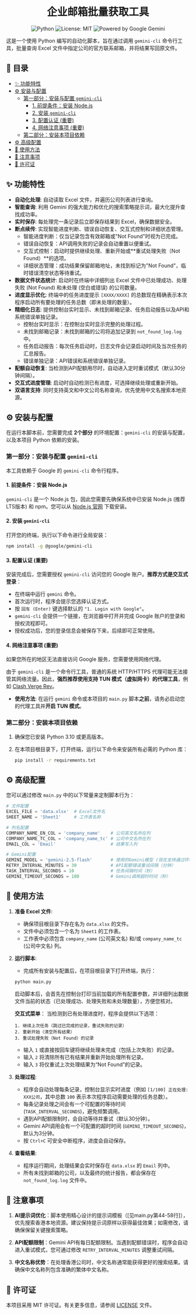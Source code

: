 <div align="center">
  <h1>企业邮箱批量获取工具</h1>
  <!-- Badges will go here -->
  <img alt="Python" src="https://img.shields.io/badge/Python-3.10%2B-blue?logo=python&logoColor=white">
  <img alt="License: MIT" src="https://img.shields.io/badge/License-MIT-yellow.svg">
  <img alt="Powered by Google Gemini" src="https://img.shields.io/badge/Powered%20by-Google%20Gemini-purple?logo=google&logoColor=white">
  <!-- Add more badges as needed, e.g., GitHub Actions status -->
</div>

这是一个使用 Python 编写的自动化脚本，旨在通过调用 `gemini-cli` 命令行工具，批量查询 Excel 文件中指定公司的官方联系邮箱，并将结果写回原文件。

## 📖 目录

- [✨ 功能特性](#-功能特性)
- [⚙️ 安装与配置](#-安装与配置)
  - [第一部分：安装与配置 `gemini-cli`](#-第一部分安装与配置-gemini-cli)
    - [1. 前提条件：安装 Node.js](#1-前提条件安装-nodejs)
    - [2. 安装 `gemini-cli`](#2-安装-gemini-cli)
    - [3. 配置认证 (重要)](#3-配置认证-重要)
    - [4. 网络注意事项 (重要)](#4-网络注意事项-重要)
  - [第二部分：安装本项目依赖](#-第二部分安装本项目依赖)
- [⚙️ 高级配置](#-高级配置)
- [🚀 使用方法](#-使用方法)
- [📝 注意事项](#-注意事项)
- [📄 许可证](#-许可证)

## ✨ 功能特性

- **自动化处理**: 自动读取 Excel 文件，并遍历公司列表进行查询。
- **智能查询**: 利用 Gemini 的强大能力和优化的搜索策略提示词，最大化提升查找成功率。
- **实时保存**: 每处理完一条记录后立即保存结果到 Excel，确保数据安全。
- **断点续传**: 实现智能进度判断、错误自动恢复、交互式控制和详细状态管理。
    - 智能进度判断：仅当记录包含有效邮箱或"Not Found"时视为已完成。
    - 错误自动恢复：API调用失败的记录会自动重置以便重试。
    - 交互式控制：启动时提供继续处理、重新开始或**重试处理失败（Not Found）**的选项。
    - 详细状态管理：成功结果保留邮箱地址，未找到标记为"Not Found"，临时错误清空状态等待重试。
- **数据文件状态统计**: 启动时在终端中详细列出 Excel 文件中已处理成功、处理失败 (Not Found) 和未处理 (空白或错误) 的公司数量。
- **进度显示优化**: 终端中的任务进度提示 `[XXXX/XXXX]` 的总数现在精确表示本次程序启动所有要处理的任务总数（即未处理的数量）。
- **精细化日志**: 提供控制台实时显示、未找到邮箱记录、任务启动报告以及API和系统错误单独记录。
    - 控制台实时显示：在控制台实时显示完整的处理过程。
    - 未找到邮箱记录：未找到邮箱的公司将追加记录到 `not_found_log.log` 中。
    - 任务启动报告：每次任务启动时，日志文件会记录启动时间及当次任务的汇总报告。
    - 错误单独记录：API错误和系统错误单独记录。
- **配额自动恢复**: 当检测到API配额用尽时，自动进入定时重试模式（默认30分钟间隔）。
- **交互式进度管理**: 启动时自动检测已有进度，可选择继续处理或重新开始。
- **双语言支持**: 同时支持英文和中文公司名称查询，优先使用中文名搜索本地资源。

## ⚙️ 安装与配置

在运行本脚本前，您需要完成 **2个部分** 的环境配置：`gemini-cli` 的安装与配置，以及本项目 Python 依赖的安装。

### **第一部分：安装与配置 `gemini-cli`**

本工具依赖于 Google 的 `gemini-cli` 命令行程序。

#### 1. 前提条件：安装 Node.js

`gemini-cli` 是一个 Node.js 包，因此您需要先确保系统中已安装 Node.js (推荐LTS版本) 和 npm。您可以从 [Node.js 官网](https://nodejs.org/) 下载安装。

#### 2. 安装 `gemini-cli`

打开您的终端，执行以下命令进行全局安装：

```bash
npm install -g @google/gemini-cli
```

#### 3. 配置认证 (重要)

安装完成后，您需要授权 `gemini-cli` 访问您的 Google 账户。**推荐方式是交互式登录**：

- 在终端中运行 `gemini` 命令。
- 首次运行时，程序会提示您选择认证方式。
- 按 `回车 (Enter)` 键选择默认的 `"1. Login with Google"`。
- `gemini-cli` 会提供一个链接，在浏览器中打开并完成 Google 账户的登录和授权流程即可。
- 授权成功后，您的登录信息会被保存下来，后续即可正常使用。

#### 4. 网络注意事项 (重要)

如果您所在的地区无法直接访问 Google 服务，您需要使用网络代理。

由于 `gemini-cli` 是一个命令行工具，普通的系统 HTTP/HTTPS 代理可能无法接管其网络流量。因此，**强烈推荐使用支持 TUN 模式（虚拟网卡）的代理工具**，例如 [Clash Verge Rev](https://github.com/clash-verge-rev/clash-verge-rev)。

- **使用方法**: 在运行 `gemini` 命令或本项目的 `main.py` 脚本**之前**，请务必启动您的代理工具并**开启 TUN 模式**。

### **第二部分：安装本项目依赖**

1.  确保您已安装 Python 3.10 或更高版本。
2.  在本项目根目录下，打开终端，运行以下命令来安装所有必需的 Python 库：

    ```bash
    pip install -r requirements.txt
    ```

## ⚙️ 高级配置

您可以通过修改 `main.py` 中的以下常量来定制脚本行为：

```python
# 文件配置
EXCEL_FILE = 'data.xlsx'  # Excel文件名
SHEET_NAME = 'Sheet1'     # 工作表名称

# 列名配置
COMPANY_NAME_EN_COL = 'company_name'    # 公司英文名所在列
COMPANY_NAME_TC_COL = 'company_name_tc' # 公司中文名所在列
EMAIL_COL = 'Email'                     # 结果写入列

# Gemini配置
GEMINI_MODEL = 'gemini-2.5-flash'       # 使用的Gemini模型 (现在支持通过环境变量 GEMINI_MODEL 配置)
RETRY_INTERVAL_MINUTES = 30             # API配额错误重试间隔（分钟）
TASK_INTERVAL_SECONDS = 10              # 任务间隔时间（秒）
GEMINI_TIMEOUT_SECONDS = 180            # Gemini调用超时时间（秒）
```

## 🚀 使用方法

1.  **准备 Excel 文件**:
    *   确保项目根目录下存在名为 `data.xlsx` 的文件。
    *   文件中必须包含一个名为 `Sheet1` 的工作表。
    *   工作表中必须包含 `company_name` (公司英文名) 和/或 `company_name_tc` (公司中文名) 列。

2.  **运行脚本**:
    *   完成所有安装与配置后，在项目根目录下打开终端，执行：

    ```bash
    python main.py
    ```

    启动脚本后，会首先在控制台打印当前加载的所有配置参数，并详细列出数据文件当前的状态（已处理成功、处理失败和未处理数量），方便您核对。

    **交互式菜单**：
    当检测到已有处理进度时，程序会提供以下选项：
    ```
    1. 继续上次任务（跳过已完成的记录，重试失败的记录）
    2. 重新开始（清空所有结果）
    3. 重试处理失败（Not Found）的记录
    ```
    - 输入 `1` 或直接按回车键将继续处理未完成（包括上次失败）的记录。
    - 输入 `2` 将清除所有已有结果并重新开始处理所有记录。
    - 输入 `3` 将仅重试上次处理结果为“Not Found”的记录。

3.  **处理过程**:
    - 程序会自动处理每条记录，控制台显示实时进度（例如 `[1/100] 正在处理: XXX公司`，其中总数 `100` 表示本次程序启动需要处理的任务总数）。
    - 每条记录处理之间会有一个可配置的等待时间 (`TASK_INTERVAL_SECONDS`)，避免频繁调用。
    - 遇到API配额限制时，会自动等待并重试（默认30分钟）。
    - Gemini API调用会有一个可配置的超时时间 (`GEMINI_TIMEOUT_SECONDS`)，默认为3分钟。
    - 按 `Ctrl+C` 可安全中断程序，进度会自动保存。

4.  **查看结果**:
    *   程序运行期间，处理结果会实时保存在 `data.xlsx` 的 `Email` 列中。
    *   所有未找到邮箱的公司，以及最终的统计报告，都会保存在 `not_found_log.log` 文件中。

## 📝 注意事项

1.  **AI提示词优化**：脚本使用精心设计的提示词模板（[见main.py第44-58行]），优先搜索香港本地资源。建议保持提示词原样以获得最佳效果；如需修改，请确保保留关键搜索策略。

2.  **API配额限制**：Gemini API有每日配额限制。当遇到配额错误时，程序会自动进入重试模式，您可通过修改 `RETRY_INTERVAL_MINUTES` 调整重试间隔。

3.  **中文名称优势**：在处理香港公司时，中文名称通常能获得更好的搜索结果。请确保中文名称列包含准确的繁体中文名称。

## 📄 许可证

本项目采用 MIT 许可证。有关更多信息，请参阅 [LICENSE](LICENSE) 文件。
